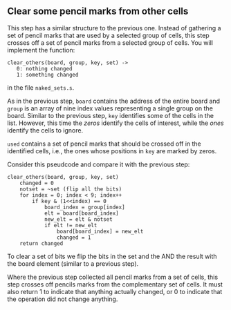 Clear some pencil marks from other cells
----------------------------------------

This step has a similar structure to the previous one. Instead of
gathering a set of pencil marks that are used by a selected group of
cells, this step crosses off a set of pencil marks from a selected
group of cells. You will implement the function:

    clear_others(board, group, key, set) ->
       0: nothing changed
       1: something changed

in the file `naked_sets.s`.

As in the previous step, `board` contains the address of the entire
board and `group` is an array of nine index values representing a
single group on the board. Similar to the previous step, `key`
identifies some of the cells in the list. However, this time the
*zeros* identify the cells of interest, while the *ones* identify
the cells to ignore.

`used` contains a set of pencil marks that should be crossed off in
the identified cells, i.e., the ones whose positions in `key` are
marked by zeros.

Consider this pseudcode and compare it with the previous step:

    clear_others(board, group, key, set)
        changed = 0
        notset = ~set (flip all the bits)
        for index = 0; index < 9; index++
            if key & (1<<index) == 0
                board_index = group[index]
                elt = board[board_index]
                new_elt = elt & notset
                if elt != new_elt
                    board[board_index] = new_elt
                    changed = 1
        return changed

To clear a set of bits we flip the bits in the set and the AND the
result with the board element (similar to a previous step).

Where the previous step collected all pencil marks from a set of
cells, this step crosses off pencils marks from the complementary
set of cells. It must also return 1 to indicate that anything
actually changed, or 0 to indicate that the operation did not change
anything.
